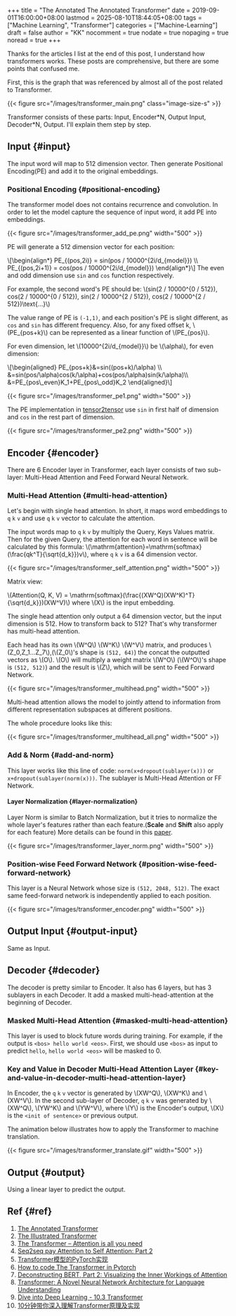 +++
title = "The Annotated The Annotated Transformer"
date = 2019-09-01T16:00:00+08:00
lastmod = 2025-08-10T18:44:05+08:00
tags = ["Machine Learning", "Transformer"]
categories = ["Machine-Learning"]
draft = false
author = "KK"
nocomment = true
nodate = true
nopaging = true
noread = true
+++

Thanks for the articles I list at the end of this post, I understand how transformers works. These posts are comprehensive, but there are some points that confused me.

First, this is the graph that was referenced by almost all of the post related to Transformer.

{{< figure src="/images/transformer_main.png" class="image-size-s" >}}

Transformer consists of these parts: Input, Encoder\*N, Output Input, Decoder\*N, Output. I'll explain them step by step.


## Input {#input}

The input word will map to 512 dimension vector. Then generate Positional Encoding(PE) and add it to the original embeddings.


### Positional Encoding {#positional-encoding}

The transformer model does not contains recurrence and convolution. In order to let the model capture the sequence of input word, it add PE into embeddings.

{{< figure src="/images/transformer_add_pe.png" width="500" >}}

PE will generate a 512 dimension vector for each position:

\\[\begin{align\*}
    PE\_{(pos,2i)} = sin(pos / 10000^{2i/d\_{model}}) \\\\
    PE\_{(pos,2i+1)} = cos(pos / 10000^{2i/d\_{model}})
\end{align\*}\\]
The even and odd dimension use `sin` and `cos` function respectively.

For example, the second word's PE should be: \\(sin(2 / 10000^{0 / 512}), cos(2 / 10000^{0 / 512}), sin(2 / 10000^{2 / 512}), cos(2 / 10000^{2 / 512})\text{...}\\)

The value range of PE is `(-1,1)`, and each position's PE is slight different, as `cos` and `sin` has different frequency. Also, for any fixed offset k, \\(PE\_{pos+k}\\) can be represented as a linear function of \\(PE\_{pos}\\).

For even dimension, let \\(10000^{2i/d\_{model}}\\) be \\(\alpha\\), for even dimension:

\\[\begin{aligned}
PE\_{pos+k}&=sin((pos+k)/\alpha) \\\\
&=sin(pos/\alpha)cos(k/\alpha)+cos(pos/\alpha)sin(k/\alpha)\\\\
&=PE\_{pos\\\_even}K\_1+PE\_{pos\\\_odd}K\_2
\end{aligned}\\]

{{< figure src="/images/transformer_pe1.png" width="500" >}}

The PE implementation in [tensor2tensor](https://github.com/tensorflow/tensor2tensor/blob/5bfe69a7d68b7d61d51fac36c6088f94b9d6fdc6/tensor2tensor/layers/common_attention.py#L457) use `sin` in first half of dimension and `cos` in the rest part of dimension.

{{< figure src="/images/transformer_pe2.png" width="500" >}}


## Encoder {#encoder}

There are 6 Encoder layer in Transformer, each layer consists of two sub-layer: Multi-Head Attention and Feed Forward Neural Network.


### Multi-Head Attention {#multi-head-attention}

Let's begin with single head attention. In short, it maps word embeddings to `q` `k` `v` and use `q` `k` `v` vector to calculate the attention.

The input words map to `q` `k` `v` by multiply the Query, Keys Values matrix. Then for the given Query, the attention for each word in sentence will be calculated by this formula: \\(\mathrm{attention}=\mathrm{softmax}(\frac{qk^T}{\sqrt{d\_k}})v\\), where `q` `k` `v` is a 64 dimension vector.

{{< figure src="/images/transformer_self_attention.png" width="500" >}}

Matrix view:

\\(Attention(Q, K, V) = \mathrm{softmax}(\frac{(XW^Q)(XW^K)^T}{\sqrt{d\_k}})(XW^V)\\) where \\(X\\) is the input embedding.

The single head attention only output a 64 dimension vector, but the input dimension is 512. How to transform back to 512? That's why transformer has multi-head attention.

Each head has its own \\(W^Q\\) \\(W^K\\) \\(W^V\\) matrix, and produces \\(Z\_0,Z\_1...Z\_7\\),(\\(Z\_0\\)'s shape is `(512, 64)`) the concat the outputted vectors as \\(O\\). \\(O\\) will multiply a weight matrix \\(W^O\\) (\\(W^O\\)'s shape is `(512, 512)`) and the result is \\(Z\\), which will be sent to Feed Forward Network.

{{< figure src="/images/transformer_multihead.png" width="500" >}}

Multi-head attention allows the model to jointly attend to information from different representation subspaces at different positions.

The whole procedure looks like this:

{{< figure src="/images/transformer_multihead_all.png" width="500" >}}


### Add &amp; Norm {#add-and-norm}

This layer works like this line of code: `norm(x+dropout(sublayer(x)))` or `x+dropout(sublayer(norm(x)))`. The sublayer is Multi-Head Attention or FF Network.


#### Layer Normalization {#layer-normalization}

Layer Norm is similar to Batch Normalization, but it tries to normalize the whole layer's features rather than each feature.(**Scale** and **Shift** also apply for each feature) More details can be found in this [paper](https://arxiv.org/abs/1607.06450).

{{< figure src="/images/transformer_layer_norm.png" width="500" >}}


### Position-wise Feed Forward Network {#position-wise-feed-forward-network}

This layer is a Neural Network whose size is `(512, 2048, 512)`. The exact same feed-forward network is independently applied to each position.

{{< figure src="/images/transformer_encoder.png" width="500" >}}


## Output Input {#output-input}

Same as Input.


## Decoder {#decoder}

The decoder is pretty similar to Encoder. It also has 6 layers, but has 3 sublayers in each Decoder. It add a masked multi-head-attention at the beginning of Decoder.


### Masked Multi-Head Attention {#masked-multi-head-attention}

This layer is used to block future words during training. For example, if the output is `<bos> hello world <eos>`. First, we should use `<bos>` as input to predict `hello`, `hello world <eos>` will be masked to 0.


### Key and Value in Decoder Multi-Head Attention Layer {#key-and-value-in-decoder-multi-head-attention-layer}

In Encoder, the `q` `k` `v` vector is generated by \\(XW^Q\\), \\(XW^K\\) and \\(XW^V\\). In the second sub-layer of Decoder, `q` `k` `v` was generated by \\(XW^Q\\), \\(YW^K\\) and \\(YW^V\\), where \\(Y\\) is the Encoder's output, \\(X\\) is the `<init of sentence>` or previous output.

The animation below illustrates how to apply the Transformer to machine translation.

{{< figure src="/images/transformer_translate.gif" width="500" >}}


## Output {#output}

Using a linear layer to predict the output.


## Ref {#ref}

1.  [The Annotated Transformer](http://nlp.seas.harvard.edu/2018/04/03/attention.html)
2.  [The Illustrated Transformer](http://jalammar.github.io/illustrated-transformer/)
3.  [The Transformer – Attention is all you need](https://mchromiak.github.io/articles/2017/Sep/12/Transformer-Attention-is-all-you-need/#.XMb3ZC97FPs)
4.  [Seq2seq pay Attention to Self Attention: Part 2](https://medium.com/@bgg/seq2seq-pay-attention-to-self-attention-part-2-cf81bf32c73d)
5.  [Transformer模型的PyTorch实现](https://juejin.im/post/5b9f1af0e51d450e425eb32d)
6.  [How to code The Transformer in Pytorch](https://towardsdatascience.com/how-to-code-the-transformer-in-pytorch-24db27c8f9ec)
7.  [Deconstructing BERT, Part 2: Visualizing the Inner Workings of Attention](https://towardsdatascience.com/deconstructing-bert-part-2-visualizing-the-inner-workings-of-attention-60a16d86b5c1)
8.  [Transformer: A Novel Neural Network Architecture for Language Understanding](https://ai.googleblog.com/2017/08/transformer-novel-neural-network.html)
9.  [Dive into Deep Learning - 10.3 Transformer](https://d2l.ai/chapter_attention-mechanisms/transformer.html)
10. [10分钟带你深入理解Transformer原理及实现](https://zhuanlan.zhihu.com/p/80986272)
